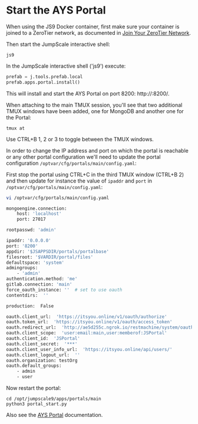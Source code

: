 # Start the AYS Portal

When using the JS9 Docker container, first make sure your container is joined to a ZeroTier network, as documented in [Join Your ZeroTier Network](zt.md).

Then start the JumpScale interactive shell:
```shell
js9
```

In the JumpScale interactive shell ('js9') execute:
```python
prefab = j.tools.prefab.local
prefab.apps.portal.install()
```


This will install and start the AYS Portal on port 8200: http://<Zero-Tier-IP-address>:8200/.

When attaching to the main TMUX session, you'll see that two additional TMUX windows have been added, one for MongoDB and another one for the Portal:
```shell
tmux at
```

Use CTRL+B 1, 2 or 3 to toggle between the TMUX windows.

In order to change the IP address and port on which the portal is reachable or any other portal configuration we'll need to update the portal configuration `/optvar/cfg/portals/main/config.yaml`:

First stop the portal using CTRL+C in the third TMUX window (CTRL+B 2) and then update for instance the value of `ipaddr` and `port` in `/optvar/cfg/portals/main/config.yaml`:


```bash
vi /optvar/cfg/portals/main/config.yaml

mongoengine.connection:
    host: 'localhost'
    port: 27017

rootpasswd: 'admin'

ipaddr: '0.0.0.0'
port: '8200'
appdir: '$JSAPPSDIR/portals/portalbase'
filesroot: '$VARDIR/portal/files'
defaultspace: 'system'
admingroups:
    - 'admin'
authentication.method: 'me'
gitlab.connection: 'main'
force_oauth_instance: ''  # set to use oauth
contentdirs:  ''

production:  False

oauth.client_url:  'https://itsyou.online/v1/oauth/authorize'
oauth.token_url:  'https://itsyou.online/v1/oauth/access_token'
oauth.redirect_url:  'http://ae5d255c.ngrok.io/restmachine/system/oauth/authorize'
oauth.client_scope:  'user:email:main,user:memberof:JSPortal'
oauth.client_id:  'JSPortal'
oauth.client_secret:  '***'
oauth.client_user_info_url:  'https://itsyou.online/api/users/'
oauth.client_logout_url:  ''
oauth.organization: testOrg
oauth.default_groups:
    - admin
    - user
```

Now restart the portal:
```shell
cd /opt/jumpscale9/apps/portals/main
python3 portal_start.py
```

Also see the [AYS Portal](../AYS-Portal/README.md) documentation.
